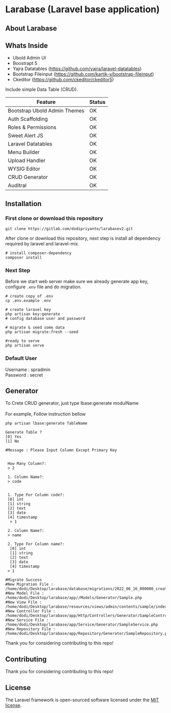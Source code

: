 # Larabase (Laravel base application)



## About Larabase

## Whats Inside
- Ubold Admin UI
- Boostrapt 5
- Yajra Datatables (https://github.com/yajra/laravel-datatables)
- Bootstrap Fileinput (https://github.com/kartik-v/bootstrap-fileinput)
- Ckeditor (https://github.com/ckeditor/ckeditor5)

Include simple Data Table (CRUD).

| Feature | Status |
| --- | --- |
| Bootstrap Ubold Admin Themes | OK |
| Auth Scaffolding | OK |
| Roles & Permissions | OK |
| Sweet Alert JS | OK |
| Laravel Datatables | OK |
| Menu Builder | OK |
| Upload Handler | OK |
| WYSIG Editor | OK |
| CRUD Generator | OK |
| Auditral | OK


## Installation
### First clone or download this repository
```shell
git clone https://gitlab.com/dodipriyanto/larabasev2.git
```

After clone or download this repository, next step is install all dependency required by laravel and laravel-mix.

```shell
# install composer-dependency
composer install
```

### Next Step
Before we start web server make sure we already generate app key, configure `.env` file and do migration.

```shell
# create copy of .env
cp .env.example .env

# create laravel key
php artisan key:generate
# config database user and password

# migrate & seed some data
php artisan migrate:fresh --seed

#ready to serve
php artisan serve
```

### Default User
Username : spradmin <br>
Password  : secret



## Generator
To Crete CRUD generator, just type lbase:generate modulName <br>
<br>
For example, Follow instruction bellow

```shell
php artisan lbase:generate TableName

Generate Table ?
[0] Yes
[1] No

#Message : Please Input Column Except Primary Key


 How Many Column?:
 > 2

 1. Column Name?:
 > code


 1. Type For Column code?:
 [0] int
 [1] string
 [2] text
 [3] date
 [4] timestamp
  > 1

 2. Column Name?:
 > name

 2. Type For Column name?:
  [0] int
  [1] string
  [2] text
  [3] date
  [4] timestamp
 > 1

#Migrate Success
#New Migration File : /home/dodi/Desktop/larabase/database/migrations/2022_06_16_000000_create_samples_table.php
#New Model File : /home/dodi/Desktop/larabase/app//Models/Generator/Sample.php
#New View File : /home/dodi/Desktop/larabase/resources/views/admin/contents/sample/index.blade.php
#New Controller File : /home/dodi/Desktop/larabase/app/Http/Controllers/Generator/SampleController.php
#New Service File : /home/dodi/Desktop/larabase/app/Service/Generator/SampleService.php
#New Repository File : /home/dodi/Desktop/larabase/app/Repository/Generator/SampleRepository.php

```
Thank you for considering contributing to this repo!

## Contributing
Thank you for considering contributing to this repo!



## License
The Laravel framework is open-sourced software licensed under the [MIT license](https://opensource.org/licenses/MIT).



